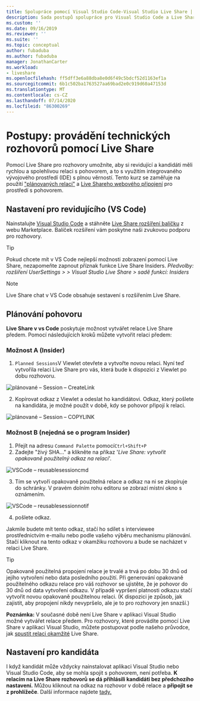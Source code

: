 ```yaml
---
title: Spolupráce pomocí Visual Studio Code-Visual Studio Live Share | Microsoft Docs
description: Sada postupů spolupráce pro Visual Studio Code a Live Share.
ms.custom: ''
ms.date: 09/16/2019
ms.reviewer: ''
ms.suite: ''
ms.topic: conceptual
author: fubaduba
ms.author: fubaduba
manager: JonathanCarter
ms.workload:
- liveshare
ms.openlocfilehash: ff5dff3e6a88dba8e0d6f49c5bdcf52d1163ef1a
ms.sourcegitcommit: 6b1c502ba1763527aa69bad2e0c919d60a47153d
ms.translationtype: MT
ms.contentlocale: cs-CZ
ms.lasthandoff: 07/14/2020
ms.locfileid: "86300269"
---
```

<!--
Copyright &copy; Microsoft Corporation
All rights reserved.
Creative Commons Attribution 4.0 License (International): https://creativecommons.org/licenses/by/4.0/legalcode
-->

# <a name="how-to-do-technical-interviews-using-live-share"></a>Postupy: provádění technických rozhovorů pomocí Live Share

Pomocí Live Share pro rozhovory umožníte, aby si revidující a kandidáti měli rychlou a spolehlivou relaci s pohovorem, a to s využitím integrovaného vývojového prostředí (IDE) s plnou věrností. Tento kurz se zaměřuje na použití ["plánovaných relací"](../reference/insiders.md) a [Live Shareho webového připojení](../quickstart/browser-join.md) pro prostředí s pohovorem. 

## <a name="setup-for-interviewer-vs-code"></a>Nastavení pro revidujícího (VS Code)

Nainstalujte [Visual Studio Code](../use/vscode.md) a stáhněte [Live Share rozšíření balíčku](https://marketplace.visualstudio.com/items?itemName=MS-vsliveshare.vsliveshare-pack) z webu Marketplace. Balíček rozšíření vám poskytne naši zvukovou podporu pro rozhovory.

>[!TIP]
>Pokud chcete mít v VS Code nejlepší možnosti zobrazení pomocí Live Share, nezapomeňte zapnout příznak funkce Live Share Insiders. *Předvolby: rozšíření UserSettings > > Visual Studio Live Share > sadě funkcí: Insiders*

>[!NOTE]
> Live Share chat v VS Code obsahuje sestavení s rozšířením Live Share.

## <a name="scheduling-an-interview"></a>Plánování pohovoru 

**Live Share v vs Code** poskytuje možnost vytvářet relace Live Share předem. Pomocí následujících kroků můžete vytvořit relaci předem:

### <a name="option-a-insider"></a>Možnost A (Insider)
1. `Planned Sessions`V Viewlet otevřete a vytvořte novou relaci. Nyní teď vytvořila relaci Live Share pro vás, která bude k dispozici z Viewlet po dobu rozhovoru. 

![plánované – Session – CreateLink](../media/planned-session-creation-vscode.PNG)


2. Kopírovat odkaz z Viewlet a odeslat ho kandidátovi. Odkaz, který pošlete na kandidáta, je možné použít v době, kdy se pohovor připojí k relaci.

![plánované – Session – COPYLINK](../media/planned-session-copylink-vscode.PNG)


### <a name="option-b-not-an-insider"></a>Možnost B (nejedná se o program Insider)

1. Přejít na adresu `Command Palette` pomocí`Ctrl+Shift+P`
1. Zadejte "živý SHA..." a klikněte na příkaz '_Live Share: vytvořit opakovaně použitelný odkaz na relaci_'.

![VSCode – reusablesessioncmd](../media/vscode-cmdpalette-createreusablelink.png)

3. Tím se vytvoří opakovaně použitelná relace a odkaz na ni se zkopíruje do schránky. V pravém dolním rohu editoru se zobrazí místní okno s oznámením.

![VSCode – reusablesessionnotif](../media/vscode-notification-resuablesession.png)

4. pošlete odkaz.

Jakmile budete mít tento odkaz, stačí ho sdílet s interviewee prostřednictvím e-mailu nebo podle vašeho výběru mechanismu plánování. Stačí kliknout na tento odkaz v okamžiku rozhovoru a bude se nacházet v relaci Live Share. 
> [!TIP] 
>Opakovaně použitelná propojení relace je trvalé a trvá po dobu 30 dnů od jejího vytvoření nebo data posledního použití. Při generování opakovaně použitelného odkazu relace pro váš rozhovor se ujistěte, že je pohovor do 30 dnů od data vytvoření odkazu. V případě vypršení platnosti odkazu stačí vytvořit novou opakovaně použitelnou relaci. (K dispozici je způsob, jak zajistit, aby propojení nikdy nevypršelo, ale je to pro rozhovory jen snazší.)

**Poznámka:** V současné době není Live Share v aplikaci Visual Studio možné vytvářet relace předem. Pro rozhovory, které provádíte pomocí Live Share v aplikaci Visual Studio, můžete postupovat podle našeho průvodce, jak [spustit relaci okamžité](../quickstart/share.md) Live Share.



## <a name="setup-for-candidate"></a>Nastavení pro kandidáta
I když kandidát může vždycky nainstalovat aplikaci Visual Studio nebo Visual Studio Code, aby se mohla spojit s pohovorem, není potřeba. **K relacím na Live Share rozhovorů se dá přihlásili kandidáti bez předchozího nastavení.** Můžou kliknout na odkaz na rozhovor v době relace a **připojit se z prohlížeče**. Další informace najdete [tady.](../quickstart/browser-join.md)


<!--
### **What to do as an Interviewer?**

As an interviewer you will act as the host of the Live Share session. If you are not familiar with Live Share, we suggest you refer to the [share a project](../use/vscode.md) section of our how-to guide
### **What to do as the Interviewee?**

If you are expecting to do a Technical Interview using Live Share, you are in luck! We want to make sure you are familiar with the basic Live Share features so you feel comfortable during your interview.

1. Before the interview, take some time and look over the [How-to guide](../use/vscode.md) so you understand how Live Share works.

1. You may want to install Visual Studio Code beforehand so that you are not waiting for the installation to complete once you start your interview

1. If you don't have the time, no worries. All you need to have a full interview is the link to a Live Share session your interviewer sends you while scheduling the interview. Just clicking on the link will automatically take you through all the steps needed.

1. At the time of the interview, just click on the link and follow the steps it takes you through. If you are early or your interviewer is late to the interview, don't worry! You will just be in the 'lobby' waiting for your interviewer to join. No other steps are required, and once your interviewer joins the session will automatically start.

>[!NOTE]
>If you find that the session has disconnected before or after the interviewer joined, don't worry. Just exit out of that session if (it isn't already closed) and re-click on the same link!

You are now all set to go with using Live Share for your interview! 
-->
